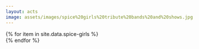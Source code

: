 ```yaml
---
layout: acts
image: assets/images/spice%20girls%20tribute%20bands%20and%20shows.jpg
---
```


<div class="row mt-4 mb-4">
  {% for item in site.data.spice-girls %}
    <div class="col-md-4 mb-5">
      <div class="card border-0 shadow h-100">
        <a href="/acts/{{ item.title | slugify }}">
          <img class="card-img-top" src="{{ item.image_src }}" alt="" />
        </a>
         <!-- <div class="card-body">
          <p class="card-text">{{ item.description }}</p>
        </div> -->
      </div>
    </div>
  {% endfor %}
</div>
